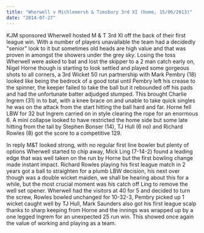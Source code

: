 ```yaml
---
title: "Wherwell v Michlemersh & Timsbury 3rd XI (home, 15/06/2013)"
date: "2014-07-27"
---
```


KJM sponsored Wherwell hosted M & T 3rd XI off the back of their first league win. With a number of players unavailable the team had a decidedly "senior" look to it but sometimes old heads are high value and that was proven in amongst the showers under the grey sky. Losing the toss Wherwell were asked to bat and lost the skipper to a 2 man catch early on, Nigel Horne though is starting to look settled and played some gorgeous shots to all corners, a 3rd Wicket 50 run partnership with Mark Pembry (18) looked like being the bedrock of a good total until Pembry left his crease to the spinner, the keeper failed to take the ball but it rebounded off his pads and had the unfortunate batter adjudged stumped. This brought Charlie Ingrem (31) in to bat, with a knee brace on and unable to take quick singles he was on the attack from the start hitting the ball hard and far. Horne fell LBW for 32 but Ingrem carried on in style clearing the rope for an enormous 6. A mini collapse looked to have restricted the home side but some late hitting from the tail by Stephen Bonser (14), TJ Hull (6 no) and Richard Rowles (8) got the score to a competitive 129.

In reply M&T looked strong, with no regular first line bowler but plenty of options Wherwell started to chip away, Mick Ling (7-14-2) found a leading edge that was well taken on the run by Horne but the first bowling change made instant impact. Richard Rowles playing his first league match in 2 years got a ball to straighten for a plumb LBW decision, his next over though was a double wicket maiden, we shall be hearing about this for a while, but the most crucial moment was his catch off Ling to remove the well set opener. Wherwell had the visitors at 40 for 5 and decided to turn the screw, Rowles bowled unchanged for 10-32-3, Pembry picked up 1 wicket caught well by TJ Hull, Mark Saunders also got his first league scalp thanks to sharp keeping from Horne and the innings was wrapped up by a one legged Ingrem for an unexpected 25 run win. This showed once again the value of working and playing as a team.
